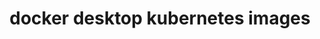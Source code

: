 ---
datafolder: desktop-cli
datafile: docker_desktop_kubernetes_images
title: docker desktop kubernetes images
layout: cli
---